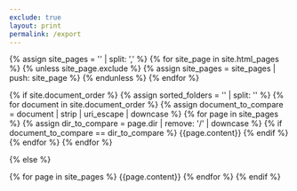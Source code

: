 ```yaml
---
exclude: true
layout: print
permalink: /export
---
```

{% assign site_pages = '' | split: ',' %}
{% for site_page in site.html_pages %}
{% unless site_page.exclude %}
{% assign site_pages = site_pages | push: site_page %}
{% endunless %}
{% endfor %}

{% if site.document_order %}
{% assign sorted_folders = '' | split: '' %}
{% for document in site.document_order %}
{% assign document_to_compare = document | strip | uri_escape | downcase %}
{% for page in site_pages %}
{% assign dir_to_compare = page.dir | remove: '/' | downcase %}
{% if document_to_compare == dir_to_compare %}
{{page.content}}
{% endif %}
{% endfor %}
{% endfor %}

{% else %}

{% for page in site_pages %}
{{page.content}}
{% endfor %}
{% endif %}
